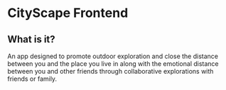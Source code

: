 # CityScape Frontend

## What is it?

An app designed to promote outdoor exploration and close the distance between you and the place you live in along with the emotional distance between you and other friends through collaborative explorations with friends or family.




